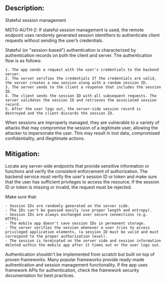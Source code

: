 ## Description:

Stateful session management

MSTG-AUTH-2: If stateful session management is used, the remote endpoint uses randomly generated session identifiers to authenticate client requests without sending the user’s credentials.

Stateful (or "session-based") authentication is characterized by authentication records on both the client and server. The authentication flow is as follows:

	1. The app sends a request with the user's credentials to the backend server.
	2. The server verifies the credentials If the credentials are valid, the server creates a new session along with a random session ID.
	3. The server sends to the client a response that includes the session ID.
	4. The client sends the session ID with all subsequent requests. The server validates the session ID and retrieves the associated session record.
	5. After the user logs out, the server-side session record is destroyed and the client discards the session ID.

When sessions are improperly managed, they are vulnerable to a variety of attacks that may compromise the session of a legitimate user, allowing the attacker to impersonate the user. This may result in lost data, compromised confidentiality, and illegitimate actions.


## Mitigation:

Locate any server-side endpoints that provide sensitive information or functions and verify the consistent enforcement of authorization. The backend service must verify the user's session ID or token and make sure that the user has sufficient privileges to access the resource. If the session ID or token is missing or invalid, the request must be rejected.

Make sure that:

	- Session IDs are randomly generated on the server side.
	- The IDs can't be guessed easily (use proper length and entropy).
	- Session IDs are always exchanged over secure connections (e.g. HTTPS).
	- The mobile app doesn't save session IDs in permanent storage.
	- The server verifies the session whenever a user tries to access privileged application elements, (a session ID must be valid and must correspond to the proper authorization level).
	- The session is terminated on the server side and session information deleted within the mobile app after it times out or the user logs out.

Authentication shouldn't be implemented from scratch but built on top of proven frameworks. Many popular frameworks provide ready-made authentication and session management functionality. If the app uses framework APIs for authentication, check the framework security documentation for best practices. 

